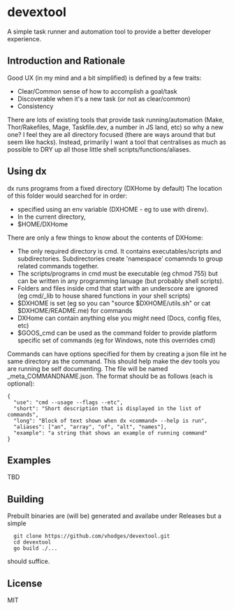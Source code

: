 # devextool

A simple task runner and automation tool to provide a better developer experience.

## Introduction and Rationale

Good UX (in my mind and a bit simplified) is defined by a few traits:

  * Clear/Common sense of how to accomplish a goal/task
  * Discoverable when it's a new task (or not as clear/common)
  * Consistency
  
There are lots of existing tools that provide task running/automation (Make, Thor/Rakefiles, Mage, Taskfile.dev, a number in JS land, etc) so why a new one?  I feel they are all directory focused (there are ways around that but seem like hacks). Instead, primarily I want a tool that centralises as much as possible to DRY up all those little shell scripts/functions/aliases.

## Using dx

dx runs programs from a fixed directory (DXHome by default) The location of this folder would searched for in order:  

  * specified using an env variable (DXHOME - eg to use with direnv).
  * In the current directory, 
  * $HOME/DXHome

There are only a few things to know about the contents of DXHome:

  * The only required directory is cmd.  It contains executables/scripts and subdirectories.  Subdirectories create 'namespace' comamnds to group related commands together.
  * The scripts/programs in cmd must be executable (eg chmod 755) but can be written in any programming lanuage (but probably shell scripts).
  * Folders and files inside cmd that start with an underscore are ignored (eg cmd/_lib to house shared functions in your shell scripts)
  * $DXHOME is set (eg so you can "source $DXHOME/utils.sh" or cat $DXHOME/README.me) for commands
  * DXHome can contain anything else you might need (Docs, config files, etc)
  * $GOOS_cmd can be used as the command folder to provide platform specific set of commands (eg for Windows, note this overrides cmd)

Commands can have options specified for them by creating a json file int he same directory as the command. This should help make the dev tools you are running be self documenting. The file will be named _meta_COMMANDNAME.json.  The format should be as follows (each is optional):

```
{
  "use": "cmd --usage --flags --etc",
  "short": "Short description that is displayed in the list of commands",
  "long": "Block of text shown when dx <command> --help is run",
  "aliases": ["an", "array", "of", "alt", "names"],
  "example": "a string that shows an example of running command"
}
```

## Examples

TBD

## Building

Prebuilt binaries are (will be) generated and availabe under Releases but a simple 

``` 
  git clone https://github.com/vhodges/devextool.git
  cd devextool
  go build ./...
```

should suffice.

## License

MIT

